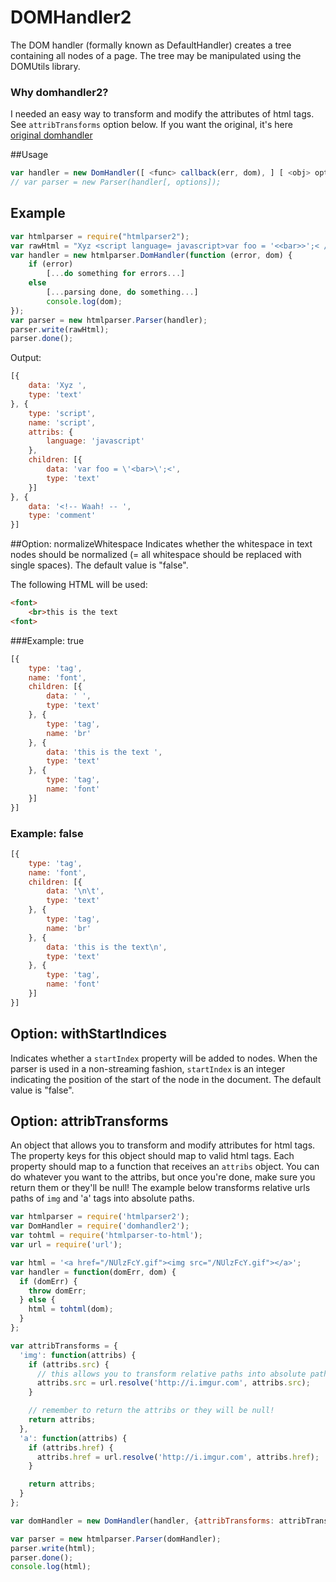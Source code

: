 # DOMHandler2

The DOM handler (formally known as DefaultHandler) creates a tree containing all nodes of a page. The tree may be manipulated using the DOMUtils library.

### Why domhandler2?
I needed an easy way to transform and modify the attributes of html tags. See `attribTransforms` option below. If you
want the original, it's here [original domhandler](https://github.com/fb55/domhandler)

##Usage
```javascript
var handler = new DomHandler([ <func> callback(err, dom), ] [ <obj> options ]);
// var parser = new Parser(handler[, options]);
```

## Example
```javascript
var htmlparser = require("htmlparser2");
var rawHtml = "Xyz <script language= javascript>var foo = '<<bar>>';< /  script><!--<!-- Waah! -- -->";
var handler = new htmlparser.DomHandler(function (error, dom) {
    if (error)
    	[...do something for errors...]
    else
    	[...parsing done, do something...]
        console.log(dom);
});
var parser = new htmlparser.Parser(handler);
parser.write(rawHtml);
parser.done();
```

Output:

```javascript
[{
    data: 'Xyz ',
    type: 'text'
}, {
    type: 'script',
    name: 'script',
    attribs: {
    	language: 'javascript'
    },
    children: [{
    	data: 'var foo = \'<bar>\';<',
    	type: 'text'
    }]
}, {
    data: '<!-- Waah! -- ',
    type: 'comment'
}]
```

##Option: normalizeWhitespace
Indicates whether the whitespace in text nodes should be normalized (= all whitespace should be replaced with single spaces). The default value is "false".

The following HTML will be used:

```html
<font>
	<br>this is the text
<font>
```

###Example: true

```javascript
[{
    type: 'tag',
    name: 'font',
    children: [{
    	data: ' ',
    	type: 'text'
    }, {
    	type: 'tag',
    	name: 'br'
    }, {
    	data: 'this is the text ',
    	type: 'text'
    }, {
    	type: 'tag',
    	name: 'font'
    }]
}]
```

### Example: false

```javascript
[{
    type: 'tag',
    name: 'font',
    children: [{
    	data: '\n\t',
    	type: 'text'
    }, {
    	type: 'tag',
    	name: 'br'
    }, {
    	data: 'this is the text\n',
    	type: 'text'
    }, {
    	type: 'tag',
    	name: 'font'
    }]
}]
```

## Option: withStartIndices
Indicates whether a `startIndex` property will be added to nodes. When the parser is used in a non-streaming fashion, `startIndex` is an integer indicating the position of the start of the node in the document. The default value is "false".

## Option: attribTransforms
An object that allows you to transform and modify attributes for html tags. The property keys for this object should map to valid html tags. Each property should map to a function that receives an `attribs` object. You can do whatever you
want to the attribs, but once you're done, make sure you return them or they'll be null! The example below
transforms relative urls paths of `img` and 'a' tags into absolute paths.

```javascript
var htmlparser = require('htmlparser2');
var DomHandler = require('domhandler2');
var tohtml = require('htmlparser-to-html');
var url = require('url');

var html = '<a href="/NUlzFcY.gif"><img src="/NUlzFcY.gif"></a>';
var handler = function(domErr, dom) {
  if (domErr) {
    throw domErr;
  } else {
    html = tohtml(dom);
  }
};

var attribTransforms = {
  'img': function(attribs) {
    if (attribs.src) {
      // this allows you to transform relative paths into absolute paths
      attribs.src = url.resolve('http://i.imgur.com', attribs.src);
    }

    // remember to return the attribs or they will be null!
    return attribs;
  },
  'a': function(attribs) {
    if (attribs.href) {
      attribs.href = url.resolve('http://i.imgur.com', attribs.href);
    }

    return attribs;
  }
};

var domHandler = new DomHandler(handler, {attribTransforms: attribTransforms});

var parser = new htmlparser.Parser(domHandler);
parser.write(html);
parser.done();
console.log(html);
```

